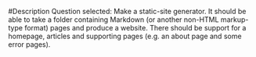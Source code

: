 #Description
Question selected:
Make a static-site generator. It should be able to take a folder containing Markdown (or another non-HTML markup-type format) pages and produce a website. 
There should be support for a homepage, articles and supporting pages (e.g. an about page and some error pages).
